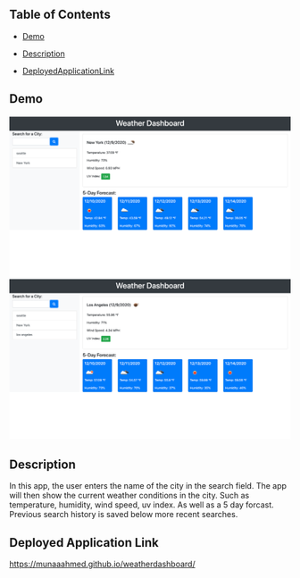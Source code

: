 ## Table of Contents 

* [Demo](#demo)

* [Description](#description)

* [DeployedApplicationLink](#deployedapplicationlink)

## Demo
![](image/weatherscreenshot1.png) 
![](image/weatherscreenshot2.png) 

## Description
In this app, the user enters the name of the city in the search field. The app will then show the current weather conditions in the city. Such as temperature, humidity, wind speed, uv index. As well as a 5 day forcast. Previous search history is saved below more recent searches. 

## Deployed Application Link
https://munaaahmed.github.io/weatherdashboard/

